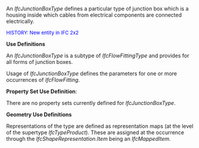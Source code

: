 An _IfcJunctionBoxType_ defines a particular type of junction box which is a housing inside which cables from electrical components are connected electrically.

> <font color="#0000ff" size="-1">
HISTORY: New entity in IFC 2x2</font>
> 


****Use Definitions****

An _IfcJunctionBoxType_ is a subtype of _IfcFlowFittingType_ and provides for all forms of junction boxes.

Usage of _IfcJunctionBoxType_ defines the parameters for one or more occurrences of _IfcFlowFitting_.

****Property Set Use Definition****:

There are no property sets currently defined for _IfcJunctionBoxType_.

****Geometry Use Definitions****

Representations of the type are defined as representation maps (at the level of the supertype _IfcTypeProduct_). These are assigned at the occurrence through the _IfcShapeRepresentation.Item_ being an _IfcMappedItem_.